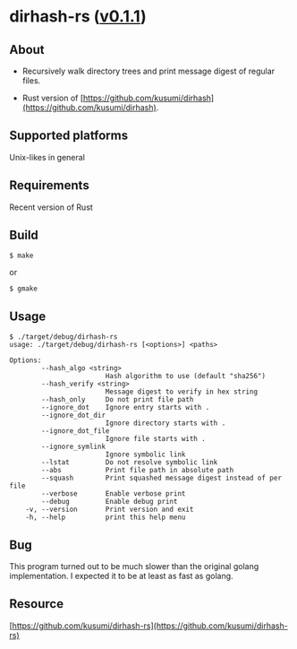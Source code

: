 dirhash-rs ([v0.1.1](https://github.com/kusumi/dirhash-rs/releases/tag/v0.1.1))
========

## About

+ Recursively walk directory trees and print message digest of regular files.

+ Rust version of [https://github.com/kusumi/dirhash](https://github.com/kusumi/dirhash).

## Supported platforms

Unix-likes in general

## Requirements

Recent version of Rust

## Build

    $ make

or

    $ gmake

## Usage

    $ ./target/debug/dirhash-rs
    usage: ./target/debug/dirhash-rs [<options>] <paths>
    
    Options:
            --hash_algo <string>
                            Hash algorithm to use (default "sha256")
            --hash_verify <string>
                            Message digest to verify in hex string
            --hash_only     Do not print file path
            --ignore_dot    Ignore entry starts with .
            --ignore_dot_dir
                            Ignore directory starts with .
            --ignore_dot_file
                            Ignore file starts with .
            --ignore_symlink
                            Ignore symbolic link
            --lstat         Do not resolve symbolic link
            --abs           Print file path in absolute path
            --squash        Print squashed message digest instead of per file
            --verbose       Enable verbose print
            --debug         Enable debug print
        -v, --version       Print version and exit
        -h, --help          print this help menu

## Bug

This program turned out to be much slower than the original golang implementation. I expected it to be at least as fast as golang.

## Resource

[https://github.com/kusumi/dirhash-rs](https://github.com/kusumi/dirhash-rs)
